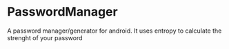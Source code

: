 # PasswordManager
A password manager/generator for android.
It uses entropy to calculate the strenght of your password
